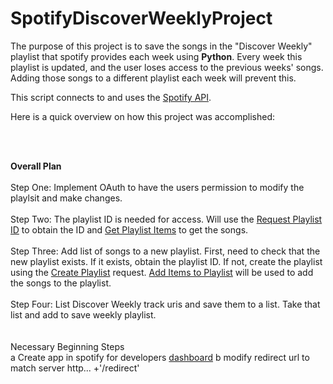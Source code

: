 # SpotifyDiscoverWeeklyProject


The purpose of this project is to save the songs in the "Discover Weekly" playlist that spotify provides each week using **Python**. Every week this playlist is updated, and the user loses access to the previous weeks' songs. Adding those songs to a different playlist each week will prevent this. 

This script connects to and uses the [Spotify API](https://developer.spotify.com/documentation/web-api/reference/get-playlists-tracks).

Here is a quick overview on how this project was accomplished:

<br>
<br>

**Overall Plan**
<br>
<br>
Step One: Implement OAuth to have the users permission to modify the playlsit and make changes. 
<br>
<br>
Step Two: The playlist ID is needed for access. Will use the [Request Playlist ID](https://developer.spotify.com/documentation/web-api/reference/get-playlist) to obtain the ID and [Get Playlist Items](https://developer.spotify.com/documentation/web-api/reference/get-playlists-tracks) to get the songs.
<br>
<br>
Step Three: Add list of songs to a new playlist. First, need to check that the new playlist exists. If it exists, obtain the playlist ID. If not, create the playlist using the [Create Playlist](https://developer.spotify.com/documentation/web-api/reference/create-playlist) request. [Add Items to Playlist](https://developer.spotify.com/documentation/web-api/reference/add-tracks-to-playlist) will be used to add the songs to the playlist. 
<br>
<br>
Step Four: List Discover Weekly track uris and save them to a list. Take that list and add to save weekly playlist.
<br>
<br>
<br>
Necessary Beginning Steps
<br>
a  Create app in spotify for developers [dashboard](https://developer.spotify.com/dashboard)
b  modify redirect url to match server http... +'/redirect'
